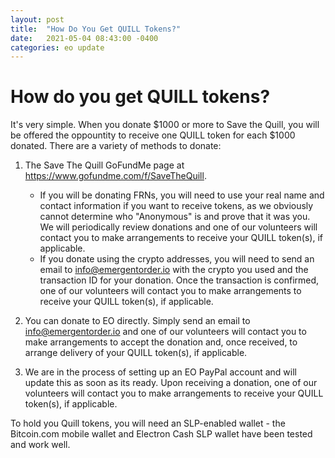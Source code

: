 ```yaml
---
layout: post
title:  "How Do You Get QUILL Tokens?"
date:   2021-05-04 08:43:00 -0400
categories: eo update
---
```


# How do you get QUILL tokens?

It's very simple. When you donate $1000 or more to Save the Quill, you will be offered the oppountity to receive one QUILL token for each $1000 donated. There are a variety of methods to donate:

1) The Save The Quill GoFundMe page at https://www.gofundme.com/f/SaveTheQuill.
   * If you will be donating FRNs, you will need to use your real name and contact information if you want to receive tokens, as we obviously cannot determine who "Anonymous" is and prove that it was you. We will periodically review donations and one of our volunteers will contact you to make arrangements to receive your QUILL token(s), if applicable.
   * If you donate using the crypto addresses, you will need to send an email to [info@emergentorder.io](mailto:info@emergentorder.com) with the crypto you used and the transaction ID for your donation. Once the transaction is confirmed, one of our volunteers will contact you to make arrangements to receive your QUILL token(s), if applicable.

2) You can donate to EO directly. Simply send an email to [info@emergentorder.io](mailto:info@emergentorder.com) and one of our volunteers will contact you to make arrangements to accept the donation and, once received, to arrange delivery of your QUILL token(s), if applicable.

3) We are in the process of setting up an EO PayPal account and will update this as soon as its ready. Upon receiving a donation, one of our volunteers will contact you to make arrangements to receive your QUILL token(s), if applicable.

To hold you Quill tokens, you will need an SLP-enabled wallet -  the Bitcoin.com mobile wallet and Electron Cash SLP wallet have been tested and work well.
